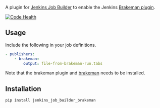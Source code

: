 A plugin for [Jenkins Job
Builder](http://ci.openstack.org/jenkins-job-builder/) to enable the
Jenkins [Brakeman
plugin](https://wiki.jenkins-ci.org/display/JENKINS/Brakeman+Plugin).

[![Code
Health](https://landscape.io/github/garethr/jenkins-job-builder-brakeman/master/landscape.png)](https://landscape.io/github/garethr/jenkins-job-builder-brakeman/master)

## Usage

Include the following in your job definitions.

```yaml
- publishers:
    - brakeman:
        output: file-from-brakeman-run.tabs
```

Note that the brakeman plugin and
[brakeman](http://brakemanscanner.org/) needs to be installed.

## Installation

```bash
pip install jenkins_job_builder_brakeman
```




